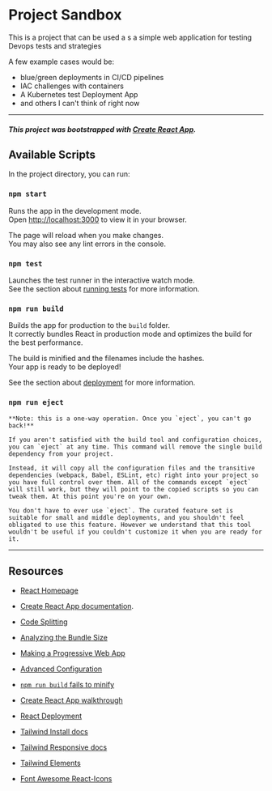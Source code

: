 # Project Sandbox

This is a project that can be used a s a simple web application for testing Devops tests and strategies

A few example cases would be:

* blue/green deployments in CI/CD pipelines
* IAC challenges with containers
* A Kubernetes test Deployment App
* and others I can't think of right now




---
##### This project was bootstrapped with [Create React App](https://github.com/facebook/create-react-app).


## Available Scripts

In the project directory, you can run:

### `npm start`

Runs the app in the development mode.\
Open [http://localhost:3000](http://localhost:3000) to view it in your browser.

The page will reload when you make changes.\
You may also see any lint errors in the console.

### `npm test`

Launches the test runner in the interactive watch mode.\
See the section about [running tests](https://facebook.github.io/create-react-app/docs/running-tests) for more information.

### `npm run build`

Builds the app for production to the `build` folder.\
It correctly bundles React in production mode and optimizes the build for the best performance.

The build is minified and the filenames include the hashes.\
Your app is ready to be deployed!

See the section about [deployment](https://facebook.github.io/create-react-app/docs/deployment) for more information.

### `npm run eject`
```
**Note: this is a one-way operation. Once you `eject`, you can't go back!**

If you aren't satisfied with the build tool and configuration choices, you can `eject` at any time. This command will remove the single build dependency from your project.

Instead, it will copy all the configuration files and the transitive dependencies (webpack, Babel, ESLint, etc) right into your project so you have full control over them. All of the commands except `eject` will still work, but they will point to the copied scripts so you can tweak them. At this point you're on your own.

You don't have to ever use `eject`. The curated feature set is suitable for small and middle deployments, and you shouldn't feel obligated to use this feature. However we understand that this tool wouldn't be useful if you couldn't customize it when you are ready for it.
```




---
## Resources
* [React Homepage](https://reactjs.org/)
* [Create React App documentation](https://facebook.github.io/create-react-app/docs/getting-started).
* [Code Splitting](https://facebook.github.io/create-react-app/docs/code-splitting)
* [Analyzing the Bundle Size](https://facebook.github.io/create-react-app/docs/analyzing-the-bundle-size)
* [Making a Progressive Web App](https://facebook.github.io/create-react-app/docs/making-a-progressive-web-app)
* [Advanced Configuration](https://facebook.github.io/create-react-app/docs/advanced-configuration)
* [`npm run build` fails to minify](https://facebook.github.io/create-react-app/docs/troubleshooting#npm-run-build-fails-to-minify)
* [Create React App walkthrough](https://react.dev/learn/start-a-new-react-project)
* [React Deployment](https://facebook.github.io/create-react-app/docs/deployment)

* [Tailwind Install docs](https://tailwindcss.com/docs/installation)
* [Tailwind Responsive docs](https://tailwindcss.com/docs/responsive-design)
* [Tailwind Elements](https://tw-elements.com/docs/standard/navigation/headers/#)
* [Font Awesome React-Icons](https://react-icons.github.io/react-icons/)